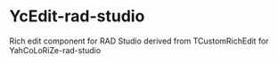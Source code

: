 # YcEdit-rad-studio
Rich edit component for RAD Studio derived from TCustomRichEdit for YahCoLoRiZe-rad-studio
